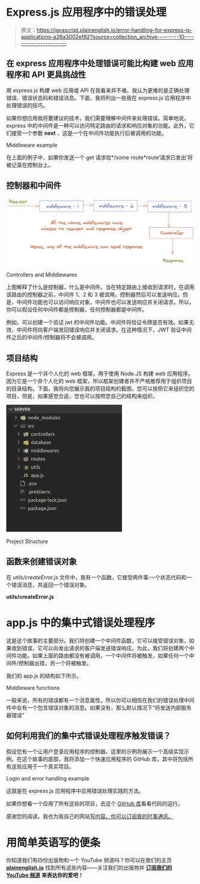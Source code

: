 # Express.js 应用程序中的错误处理

> 原文：<https://javascript.plainenglish.io/error-handling-for-express-js-applications-a26a3002ef82?source=collection_archive---------10----------------------->

## 在 express 应用程序中处理错误可能比构建 web 应用程序和 API 更具挑战性

用 express.js 构建 web 应用或 API 在我看来并不难。我认为更难的是正确处理错误、错误状态码和错误消息。下面，我将列出一些我在 express.js 应用程序中处理错误的技巧。

如果你想应用我将要建议的技术，我们需要理解中间件来处理错误。简单地说，express 中的中间件是一种可以访问特定路由的请求和响应对象的功能。此外，它们接受一个参数 **next** ，这是一个在中间件功能执行后被调用的功能。

Middleware example

在上面的例子中，如果你发送一个 get 请求给*/some route*route‘请求已发出’将被记录在控制台上。

## 控制器和中间件

![](img/bf876a0f2b4d6e9d379073be6148cdf9.png)

Controllers and Middlewares

上图解释了什么是控制器，什么是中间件。当在特定路由上接收到请求时，在调用该路由的控制器之前，中间件 1、2 和 3 被调用。控制器然后可以发送响应。但是，中间件功能也可以访问响应对象，中间件也可以发送响应并关闭请求。所以，你可以假设任何中间件都是控制器，任何控制器都是中间件。

例如，可以创建一个验证 jwt 的中间件功能。中间件将验证令牌是否有效。如果无效，中间件将向客户端发回错误响应并关闭请求。在这种情况下，JWT 验证中间件之后的中间件/控制器将不会被调用。

## 项目结构

Express 是一个非个人化的 web 框架，用于使用 Node.JS 构建 web 应用程序。因为它是一个非个人化的 web 框架，所以框架创建者并不严格推荐用于组织项目的目录结构。下面，我将向您展示我的项目结构的截图，您可以按照它来组织您的项目，但是，如果感觉合适，您也可以按照您自己的结构来组织。

![](img/6f249f98d16b70a9ca5dfd7123bff3c7.png)

Project Structure

## 函数来创建错误对象

在 *utils/createError.js* 文件中，我有一个函数，它接受两件事:一个状态代码和一个错误消息，并返回一个错误对象。

**utils/createError.js**

# app.js 中的集中式错误处理程序

这是这个故事的主要部分。我们将创建一个中间件函数，它可以接受错误对象，如果收到错误，它可以向发出请求的客户端发送错误响应。为此，我们将创建两个中间件功能。如果上面的路由都没有被调用，一个中间件将被触发，如果任何一个中间件/控制器出错，另一个将被触发。

我们的 app.js 的结构如下所示。

Middleware functions

一般来说，所有的错误都有一个消息属性，所以你可以相信在我们的错误处理中间件中会有一个包含错误对象的消息。如果没有，那么默认情况下“将发送内部服务器错误”

## 如何利用我们的集中式错误处理程序触发错误？

假设您有一个让用户登录应用程序的控制器。这里的示例将展示一个高级实现示例。在这个故事的底部，我将添加一个快速应用程序的 GitHub 库，其中将包括所有这些应用于一个真实项目。

Login and error handling example

这就是在 express.js 应用程序中应用错误处理实践的方法。

如果你想看一个应用了所有这些的项目，去这个 [GitHub 库](https://github.com/prashantacharya/idea-submission)看看代码的运行。

感谢您的阅读。我也为我自己的网站[写内容。你可以订阅我的时事通讯。](https://bigomega.dev.)

# **用简单英语写的便条**

你知道我们有四份出版物和一个 YouTube 频道吗？你可以在我们的主页 [**plainenglish.io**](https://plainenglish.io/) 找到所有这些内容——关注我们的出版物并 [**订阅我们的 YouTube 频道**](https://www.youtube.com/channel/UCtipWUghju290NWcn8jhyAw) **来表达你的爱吧！**